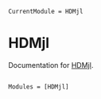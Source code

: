 ```@meta
CurrentModule = HDMjl
```

# HDMjl

Documentation for [HDMjl](https://github.com/d2cml-ai/HDMjl.jl).

```@index
```

```@autodocs
Modules = [HDMjl]
```

